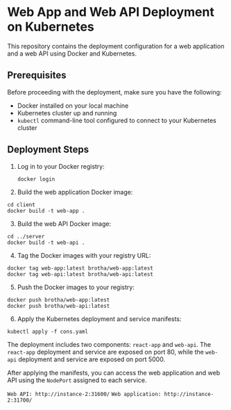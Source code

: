 # Web App and Web API Deployment on Kubernetes

This repository contains the deployment configuration for a web application and a web API using Docker and Kubernetes.

## Prerequisites

Before proceeding with the deployment, make sure you have the following:

- Docker installed on your local machine
- Kubernetes cluster up and running
- `kubectl` command-line tool configured to connect to your Kubernetes cluster

## Deployment Steps

1. Log in to your Docker registry:

   ```
   docker login
   ```
2. Build the web application Docker image:

```
cd client
docker build -t web-app .
```

3. Build the web API Docker image:

```
cd ../server
docker build -t web-api .
```

4. Tag the Docker images with your registry URL:

```
docker tag web-app:latest brotha/web-app:latest
docker tag web-api:latest brotha/web-api:latest
```

5. Push the Docker images to your registry:

```
docker push brotha/web-app:latest
docker push brotha/web-api:latest
```

6. Apply the Kubernetes deployment and service manifests:

```
kubectl apply -f cons.yaml
```

The deployment includes two components: `react-app` and `web-api`. The `react-app` deployment and service are exposed on port 80, 
while the `web-api` deployment and service are exposed on port 5000.

After applying the manifests, you can access the web application and web API using the `NodePort` assigned to each service.

`Web API: http://instance-2:31600/`
`Web application: http://instance-2:31700/`

